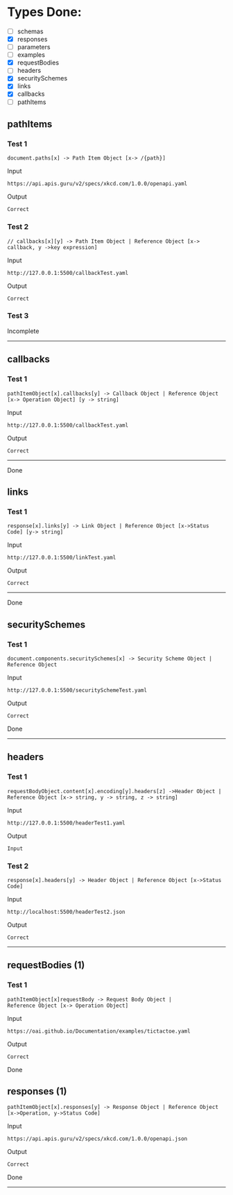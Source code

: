 # Types Done:

* [ ] schemas
* [x] responses
* [ ] parameters
* [ ] examples
* [x] requestBodies
* [ ] headers
* [x] securitySchemes
* [x] links
* [x] callbacks
* [ ] pathItems
## pathItems

### Test 1
```
document.paths[x] -> Path Item Object [x-> /{path}]
```
Input
```
https://api.apis.guru/v2/specs/xkcd.com/1.0.0/openapi.yaml
```
Output
```
Correct 
```

### Test 2
```
// callbacks[x][y] -> Path Item Object | Reference Object [x-> callback, y ->key expression]
```
Input
```
http://127.0.0.1:5500/callbackTest.yaml
```
Output
```
Correct
```

### Test 3
 
Incomplete

***

## callbacks

### Test 1
```
pathItemObject[x].callbacks[y] -> Callback Object | Reference Object [x-> Operation Object] [y -> string]
```
Input
```
http://127.0.0.1:5500/callbackTest.yaml
```
Output
```
Correct
```
***
Done
## links

### Test 1
```
response[x].links[y] -> Link Object | Reference Object [x->Status Code] [y-> string]
```
Input
```
http://127.0.0.1:5500/linkTest.yaml
```
Output
```
Correct
```
***
Done

## securitySchemes

### Test 1
```
document.components.securitySchemes[x] -> Security Scheme Object | Reference Object
```
Input
```
http://127.0.0.1:5500/securitySchemeTest.yaml
```
Output
```
Correct
```
Done
***

## headers

### Test 1
```
requestBodyObject.content[x].encoding[y].headers[z] ->Header Object | Reference Object [x-> string, y -> string, z -> string]
```
Input
```
http://127.0.0.1:5500/headerTest1.yaml
```
Output
```
Input
```
### Test 2
```
response[x].headers[y] -> Header Object | Reference Object [x->Status Code]
```
Input
```
http://localhost:5500/headerTest2.json
```
Output
```
Correct
```
***

## requestBodies (1)

### Test 1
```
pathItemObject[x]requestBody -> Request Body Object |
Reference Object [x-> Operation Object]
```
Input
```
https://oai.github.io/Documentation/examples/tictactoe.yaml
```
Output
```
Correct
```
Done
## responses (1)
```
pathItemObject[x].responses[y] -> Response Object | Reference Object [x->Operation, y->Status Code]
```
Input
```
https://api.apis.guru/v2/specs/xkcd.com/1.0.0/openapi.json
```
Output
```
Correct
```
Done
***
